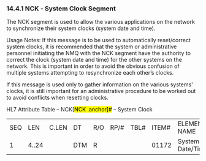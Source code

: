 ### 14.4.1 NCK ‑ System Clock Segment

The NCK segment is used to allow the various applications on the network to synchronize their system clocks (system date and time).

Usage Notes: If this message is to be used to automatically reset/correct system clocks, it is recommended that the system or administrative personnel initiating the NMQ with the NCK segment have the authority to correct the clock (system date and time) for the other systems on the network. This is important in order to avoid the obvious confusion of multiple systems attempting to resynchronize each other’s clocks.

If this message is used only to gather information on the various systems' clocks, it is still important for an administrative procedure to be worked out to avoid conflicts when resetting clocks.

HL7 Attribute Table – NCK[<mark>NCK .anchor]</mark><mark>#</mark> – System Clock

|     |     |     |     |     |     |     |     |     |
| --- | --- | --- | --- | --- | --- | --- | --- | --- |
| SEQ | LEN | C.LEN | DT | R/O | RP/# | TBL# | ITEM# | ELEMENT NAME |
| 1 | 4..24 |  | DTM | R |  |  | 01172 | System Date/Time |
